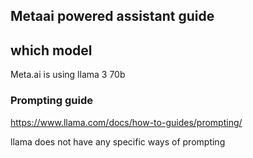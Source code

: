 ## Metaai powered assistant guide

## which model
Meta.ai is using llama 3 70b 
### Prompting guide

https://www.llama.com/docs/how-to-guides/prompting/

llama does not have any specific ways of prompting